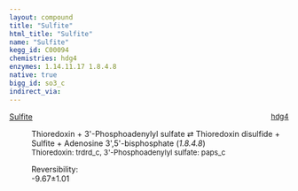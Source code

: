 ```yaml
---
layout: compound
title: "Sulfite"
html_title: "Sulfite"
name: "Sulfite"
kegg_id: C00094
chemistries: hdg4
enzymes: 1.14.11.17 1.8.4.8
native: true
bigg_id: so3_c
indirect_via:
---
```

<dl><dt class="rs-product"><a class="link-dark" data-bs-html="true" data-bs-title="KEGG: C00094" data-bs-toggle="tooltip" href="{{ site.url }}{{ site.baseurl }}/compounds/C00094">Sulfite</a><span style="float: right; max-width: 40%"><a class="link-dark opacity-50" href="{{ site.url }}{{ site.baseurl }}/chemistries/hdg4" style="font-size: small; word-wrap: anywhere;">hdg4</a></span></dt><dd><p>Thioredoxin + 3'-Phosphoadenylyl sulfate ⇄ Thioredoxin disulfide + Sulfite + Adenosine 3',5'-bisphosphate (<i>1.8.4.8</i>)<br/><span style="font-size: small;"><span data-bs-html="true" data-bs-title="KEGG: C00342" data-bs-toggle="tooltip">Thioredoxin</span>: trdrd_c, <span data-bs-html="true" data-bs-title="KEGG: C00053" data-bs-toggle="tooltip">3'-Phosphoadenylyl sulfate</span>: paps_c</span><br/><div class="reversibility_info">Reversibility: <div class="progress" style="flex-direction: row-reverse;"><div aria-valuemax="10" aria-valuemin="0" aria-valuenow="-9.671588158110314" class="progress-bar bg-success" role="progressbar" style="width: 96.72%"></div><div aria-valuemax="10" aria-valuemin="0" aria-valuenow="-9.671588158110314" class="progress-bar bg-warning" role="progressbar" style="width: 10.13%"></div></div><span>-9.67±1.01</span><div class="progress"><div aria-valuemax="10" aria-valuemin="0" aria-valuenow="-9.671588158110314" class="progress-bar bg-danger" role="progressbar" style="width: 0%"></div></div></div></p><dl></dl></dd></dl>